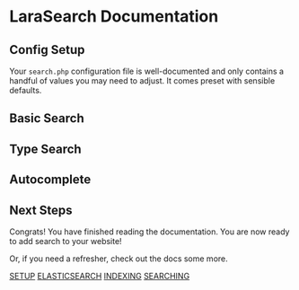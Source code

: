 # LaraSearch Documentation

## Config Setup

Your `search.php` configuration file is well-documented and only contains a handful of values you may need to adjust. It comes preset with sensible defaults.



## Basic Search

## Type Search

## Autocomplete


## Next Steps

Congrats! You have finished reading the documentation. You are now ready to add search to your website!

Or, if you need a refresher, check out the docs some more.

[SETUP](readme.md)
[ELASTICSEARCH](elasticsearch.md)
[INDEXING](indexing.md)
[SEARCHING](searching.md)
